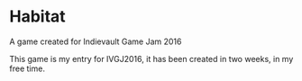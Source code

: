 # Habitat
A game created for Indievault Game Jam 2016

This game is my entry for IVGJ2016, it has been created in two weeks, in my free time.
